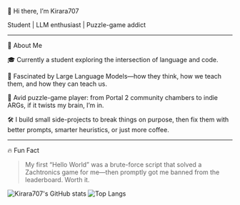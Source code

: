 👋 Hi there, I’m Kirara707

Student | LLM enthusiast | Puzzle-game addict



---



 🌱 About Me

 🎓 Currently a student exploring the intersection of  language and code.

 🧠 Fascinated by Large Language Models—how they think, how we teach them, and how they can teach us.

 🧩 Avid puzzle-game player: from Portal 2 community chambers to indie ARGs, if it twists my brain, I’m in.

 🛠️ I build small side-projects to break things on purpose, then fix them with better prompts, smarter heuristics, or just more coffee.



---


🔥 Fun Fact

> My first “Hello World” was a brute-force script that solved a Zachtronics game for me—then promptly got me banned from the leaderboard. Worth it.



![Kirara707's GitHub stats](https://kirara707.vercel.app/api?username=Kirara707&show_icons=true&theme=tokyonight)
![Top Langs](https://github-readme-stats.tokisaki.top/api/top-langs/?username=Kirara707&layout=compact&hide=HTML,VBScript,Jupyter%20Notebook)


